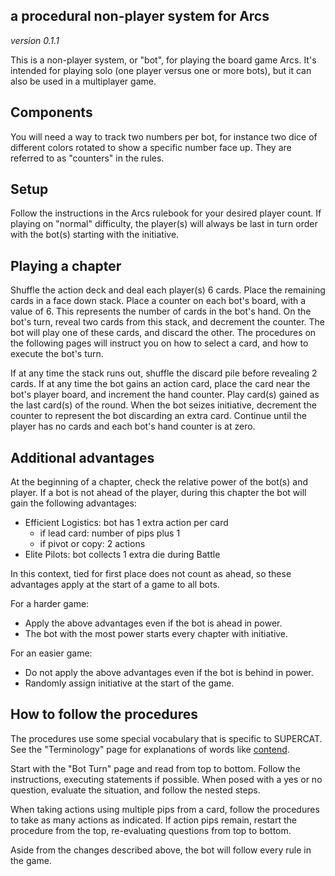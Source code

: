 ## a procedural non-player system for Arcs

*version 0.1.1*

This is a non-player system, or "bot", for playing the board game Arcs. It's intended for playing solo (one player versus one or more bots), but it can also be used in a multiplayer game.

## Components

You will need a way to track two numbers per bot, for instance two dice of different colors rotated to show a specific number face up. They are referred to as "counters" in the rules.

## Setup

Follow the instructions in the Arcs rulebook for your desired player count. If playing on "normal" difficulty, the player(s) will always be last in turn order with the bot(s) starting with the initiative.

## Playing a chapter

Shuffle the action deck and deal each player(s) 6 cards. Place the remaining cards in a face down stack. Place a counter on each bot's board, with a value of 6. This represents the number of cards in the bot's hand. On the bot's turn, reveal two cards from this stack, and decrement the counter. The bot will play one of these cards, and discard the other. The procedures on the following pages will instruct you on how to select a card, and how to execute the bot's turn.

If at any time the stack runs out, shuffle the discard pile before revealing 2 cards. If at any time the bot gains an action card, place the card near the bot's player board, and increment the hand counter. Play card(s) gained as the last card(s) of the round. When the bot seizes initiative, decrement the counter to represent the bot discarding an extra card. Continue until the player has no cards and each bot's hand counter is at zero.

<div class="pagebreak"> </div>

## Additional advantages

At the beginning of a chapter, check the relative power of the bot(s) and player. If a bot is not ahead of the player, during this chapter the bot will gain the following advantages:

- Efficient Logistics: bot has 1 extra action per card
	- if lead card: number of pips plus 1
	- if pivot or copy: 2 actions
- Elite Pilots: bot collects 1 extra die during Battle

In this context, tied for first place does not count as ahead, so these advantages apply at the start of a game to all bots.

For a harder game:

- Apply the above advantages even if the bot is ahead in power.
- The bot with the most power starts every chapter with initiative.

For an easier game:

- Do not apply the above advantages even if the bot is behind in power.
- Randomly assign initiative at the start of the game.

## How to follow the procedures

The procedures use some special vocabulary that is specific to SUPERCAT. See the "Terminology" page for explanations of words like <ins>contend</ins>.

Start with the "Bot Turn" page and read from top to bottom. Follow the instructions, executing statements if possible. When posed with a yes or no question, evaluate the situation, and follow the nested steps.

When taking actions using multiple pips from a card, follow the procedures to take as many actions as indicated. If action pips remain, restart the procedure from the top, re-evaluating questions from top to bottom.

Aside from the changes described above, the bot will follow every rule in the game.

<div class="pagebreak"> </div>
